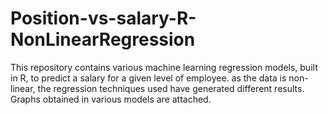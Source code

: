 # Position-vs-salary-R-NonLinearRegression
This repository contains various machine learning regression models, built in R, to predict a salary for a given level of employee. as the data is non-linear, the regression techniques used have generated different results. Graphs obtained in various models are attached.
